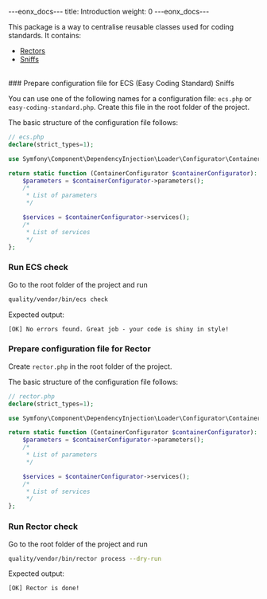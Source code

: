 ---eonx_docs--- title: Introduction weight: 0 ---eonx_docs---

This package is a way to centralise reusable classes used for coding standards. It contains:

- [Rectors][2]
- [Sniffs][3]

<br>
### Prepare configuration file for ECS (Easy Coding Standard) Sniffs

You can use one of the following names for a configuration file: `ecs.php` or `easy-coding-standard.php`. Create this
file in the root folder of the project.

The basic structure of the configuration file follows:

```php
// ecs.php
declare(strict_types=1);

use Symfony\Component\DependencyInjection\Loader\Configurator\ContainerConfigurator;

return static function (ContainerConfigurator $containerConfigurator): void {
    $parameters = $containerConfigurator->parameters();
    /*
     * List of parameters
     */

    $services = $containerConfigurator->services();
    /*
     * List of services
     */
};
```

### Run ECS check

Go to the root folder of the project and run

```bash
quality/vendor/bin/ecs check
```

Expected output:

```
[OK] No errors found. Great job - your code is shiny in style!
```

### Prepare configuration file for Rector

Create `rector.php` in the root folder of the project.

The basic structure of the configuration file follows:

```php
// rector.php
declare(strict_types=1);

use Symfony\Component\DependencyInjection\Loader\Configurator\ContainerConfigurator;

return static function (ContainerConfigurator $containerConfigurator): void {
    $parameters = $containerConfigurator->parameters();
    /*
     * List of parameters
     */

    $services = $containerConfigurator->services();
    /*
     * List of services
     */
};
```

### Run Rector check

Go to the root folder of the project and run

```bash
quality/vendor/bin/rector process --dry-run
```

Expected output:

```
[OK] Rector is done!
```

[1]: https://getcomposer.org/

[2]: https://github.com/rectorphp/rector

[3]: https://github.com/squizlabs/PHP_CodeSniffer
